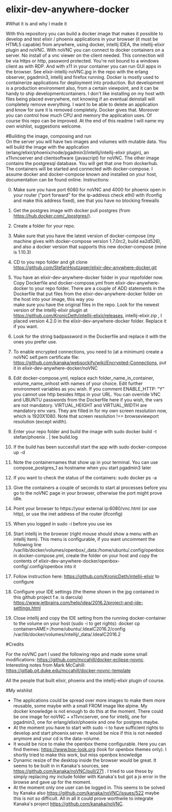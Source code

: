 # elixir-dev-anywhere-docker

#What it is and why I made it

With this repository you can build a docker image that makes it possible to develop and test elixir / phoenix applications in your browser (it must be HTML5 capable) from anywhere, using docker, intellij IDEA, the intellij-elixir plugin and noVNC. With noVNC you can connect to docker containers on a server. No install of a vnc viewer on the client needed. This connection will be via https or http, password protected. You're not bound to a windows client as with RDP. And with x11 in your container you can run GUI apps in the browser. See elixir-intellij-noVNC.jpg in the repo with the erlang observer, pgadmin3, intellij and firefox running.
  Docker is mostly used to containerize applications for deployment into production. But development is a production environment also, from a certain viewpoint, and it can be handy to ship developmentcontainers. I don't like installing on my host with files being placed everywhere, not knowing if an eventual deinstall will completely remove everything. I want to be able to delete an application and know for sure it is removed completely. Docker gives that. Moreover you can control how much CPU and memory the application uses. 
  Of course this repo can be improved. At the end of this readme I will name my own wishlist, suggestions welcome.
  
#Building the image, composing and run   
  On the server you will have two images and volumes with mutable data. You will build the image with the application (erlang/elixir/phoenix/node/pgadmin3/intellij/intellij-elixir plugin), an x11vncserver and clientsoftware (javascript) for noVNC. The other image contains the postgresql database. You will get that one from dockerhub. The containers will be started and connected with docker-compose. I assume docker and docker-compose known and installed on your host, documentation can be found online. 
  Instructions:
  
0.  Make sure you have port 6080 for noVNC and 4000 for phoenix open in your router ("port forward" for the ip-address check eth0 with ifconfig and make this address fixed), see that you have no blocking firewalls   

1.  Get the postgres image with docker pull postgres (from https://hub.docker.com/_/postgres/).

2.  Create a folder for your repo.

3.  Make sure that you have the latest version of docker-compose (my machine gives with docker-compose version 
    1.7.0rc2, build ea2d526), and also a docker version that supports this new docker-compose (mine is 1.10.3)

4.  CD to you repo folder and git clone https://github.com/StefanHoutzager/elixir-dev-anywhere-docker.git

5.  You have an elixir-dev-anywhere-docker folder in your repofolder now. Copy Dockerfile and docker-compose.yml from 
    elixir-dev-anywhere-docker to your repo folder. There are a couple of ADD statements in the Dockerfile that put files from the elixir-dev-anywhere-docker folder on the host into your image, this way you   
    make sure you have the original files in the repo. Look for the newest version of the intellij-elixir plugin at https://github.com/KronicDeth/intellij-elixir/releases, intellij-elixir.zip , I placed version 4.2.0 in the elixir-dev-anywhere-docker folder. Replace it if you want.

6.  Look for the string badpassword in the Dockerfile and replace it with the ones you prefer use.

7.  To enable encrypted connections, you need to (at a minimum) create a noVNC self.pem certificate file:
    https://github.com/kanaka/websockify/wiki/Encrypted-Connections, put it in elixir-dev-anywhere-docker/noVNC

8.  Edit docker-compose.yml, replace each folder_name_in_container, volume_name_onhost with names of your choice. Edit further environment
    variables as you wish. If you comment ENABLE_HTTP: "Y" you cannot use http besides https in your URL.
    You can override VNC and UBUNTU passwords from the Dockerfile here if you wish, the vars are not mandatory. VIRTUAL_HEIGHT and VIRTUAL_WIDTH are mandatory env vars. They are filled in for my own screen resolution now, which is 1920X1080.  Note that screen resolution !== browseviewport resolution (except width).

9.  Enter your repo folder and build the image with sudo docker build -t stefan/phoenix . | tee build.log

11. If the build has been succesfull start the app with sudo docker-compose up -d  

12. Note the containernames that show up in your terminal. You can use compose_postgres_1 as hostname when you start pgadmin3 later

13. If you want to check the status of the containers: sudo docker ps -a

14. Give the containers a couple of seconds to start al processes before you go to the noVNC page in your browser, otherwise the 
    port might prove idle.

15. Point your browser to https://your external ip:6080/vnc.html (or use http), or use the inet address of the router (ifconfig)

16. When you logged in sudo -i before you use iex

17. Start intellij in the browser (right mouse should show a menu with an intellij item). This menu is configurable, if you want uncomment the following line
    /var/lib/docker/volumes/openbox/_data:/home/ubuntu/.config/openbox 
    in docker-compose.yml, create the folder on your host and copy the contents of elixir-dev-anywhere-docker/openbox-config/.config/openbox into it

18. Follow instruction here: https://github.com/KronicDeth/intellij-elixir to configure

19. Configure your IDE settings (the theme shown in the jpg contained in this github project f.e. is darcula) https://www.jetbrains.com/help/idea/2016.2/project-and-ide-settings.html

20. Close intellij and copy the IDE setting from the running docker-container to the volume on your host (sudo -i to get rights): 
docker cp containernAME>:/home/ubuntu/.IdeaIC2016.2/config /var/lib/docker/volumes/intellij/_data/.IdeaIC2016.2  

#Credits

For the noVNC part I used the following repo and made some small modifications: https://github.com/mccahill/docker-eclipse-novnc. 
Interesting notes from Mark McCahill: https://gitlab.oit.duke.edu/mccahill/docker-novnc-template 

All the people that built elixir, phoenix and the intellij-elixir plugin of course.

#My wishlist

- The applications could be spread over more images to make them more reusable, some maybe with a small FROM image like alpine. My  
  docker knowledge is not enough to do this at the moment. There could be one image for noVNC + x11vncserver, one for intellij, one for pgadmin3, one for erlang/elixir/phoenix and one for postgres maybe. 
- At the moment you have to start with sudo -i to have sufficient rights to develop and start phoenix.server. It would be nice if this is not needed anymore and your cd is the data-volume.
- It would be nice to make the openbox theme configurable. Here you can find themes: https://www.box-look.org (look for openbox themes only). I shortly tried to make this work, but miss openbox knowledge 
- Dynamic resize of the desktop inside the browser would be great. It seems to be built in in Kanaka's sources, see 
  https://github.com/kanaka/noVNC/pull/271 . I tried to use these by simply replacing my include folder with Kanaka's but got a js error in the browse and gave up for the moment. 
- At the moment only one user can be logged in. This seems to be solved by Kanaka also https://github.com/kanaka/noVNC/issues/522 
  maybe this is not so difficult. All in all it could prove worthwile to integrate Kanaka's project https://github.com/kanaka/noVNC.

